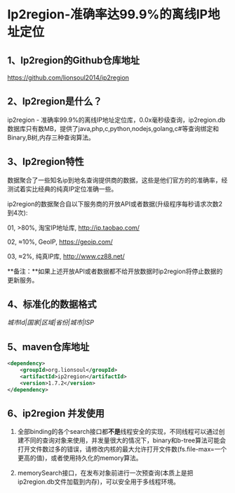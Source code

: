 # Ip2region-准确率达99.9%的离线IP地址定位

## 1、Ip2region的Github仓库地址

https://github.com/lionsoul2014/ip2region

## 2、Ip2region是什么？

ip2region - 准确率99.9%的离线IP地址定位库，0.0x毫秒级查询，ip2region.db数据库只有数MB，提供了java,php,c,python,nodejs,golang,c#等查询绑定和Binary,B树,内存三种查询算法。

## 3、Ip2region特性

数据聚合了一些知名ip到地名查询提供商的数据，这些是他们官方的的准确率，经测试着实比经典的纯真IP定位准确一些。

ip2region的数据聚合自以下服务商的开放API或者数据(升级程序每秒请求次数2到4次):

01, >80%, 淘宝IP地址库, http://ip.taobao.com/

02, ≈10%, GeoIP, https://geoip.com/

03, ≈2%, 纯真IP库, http://www.cz88.net/

**备注：**如果上述开放API或者数据都不给开放数据时ip2region将停止数据的更新服务。

## 4、标准化的数据格式

_城市Id|国家|区域|省份|城市|ISP_

## 5、maven仓库地址

```xml
<dependency>
    <groupId>org.lionsoul</groupId>
    <artifactId>ip2region</artifactId>
    <version>1.7.2</version>
</dependency>
```

## 6、ip2region 并发使用

1. 全部binding的各个search接口都**不是**线程安全的实现，不同线程可以通过创建不同的查询对象来使用，并发量很大的情况下，binary和b-tree算法可能会打开文件数过多的错误，请修改内核的最大允许打开文件数(fs.file-max=一个更高的值)，或者使用持久化的memory算法。

2. memorySearch接口，在发布对象前进行一次预查询(本质上是把ip2region.db文件加载到内存)，可以安全用于多线程环境。